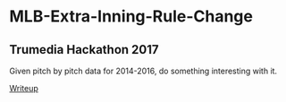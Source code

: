 # MLB-Extra-Inning-Rule-Change
## Trumedia Hackathon 2017
Given pitch by pitch data for 2014-2016, do something interesting with it.

[Writeup](https://docs.google.com/document/d/1aLg4nfo-6szU3JbFqa6qmdcEcswKPmOc5Vm4QaFnokA/edit?usp=sharing)
